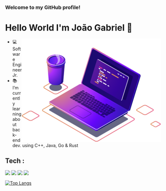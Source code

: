 ### Welcome to my GitHub profile!  

# Hello World I'm João Gabriel 👋

<img align="right" src="pc.png" width="450" />


- 💻 Software Engineer Jr.
- 📚 I’m currently learning about back-end dev. using C++, Java, Go & Rust


## Tech :

<img src="https://img.shields.io/badge/C%2B%2B-FFFFFF?style=for-the-badge&logo=c%2B%2B&logoColor=64348b" />  <img src="https://img.shields.io/badge/Java-FFFFFF?style=for-the-badge&logo=java&logoColor=64348b" /> 
<img src="https://img.shields.io/badge/Go-FFFFFF?style=for-the-badge&logo=Go&logoColor=64348b" />
<img src="https://img.shields.io/badge/Rust-FFFFFF?style=for-the-badge&logo=Rust&logoColor=64348b" /> 

[![Top Langs](https://github-readme-stats.vercel.app/api/top-langs/?username=joaogabee&layout=compact&theme=radical-FFFFFF&title_color=64348b)](https://github.com/anuraghazra/github-readme-stats)
